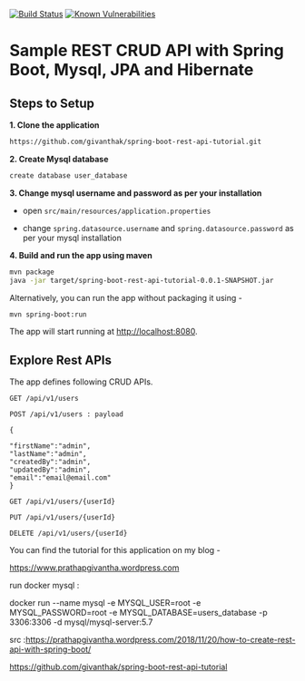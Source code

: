 [![Build Status](https://travis-ci.com/givanthak/spring-boot-rest-api-tutorial.svg?branch=master)](https://travis-ci.com/givanthak/spring-boot-rest-api-tutorial)
[![Known Vulnerabilities](https://snyk.io/test/github/givanthak/spring-boot-rest-api-tutorial/badge.svg)](https://snyk.io/test/github/givanthak/spring-boot-rest-api-tutorial)



# Sample REST CRUD API with Spring Boot, Mysql, JPA and Hibernate 

## Steps to Setup

**1. Clone the application**

```bash
https://github.com/givanthak/spring-boot-rest-api-tutorial.git
```

**2. Create Mysql database**
```bash
create database user_database
```

**3. Change mysql username and password as per your installation**

+ open `src/main/resources/application.properties`

+ change `spring.datasource.username` and `spring.datasource.password` as per your mysql installation

**4. Build and run the app using maven**

```bash
mvn package
java -jar target/spring-boot-rest-api-tutorial-0.0.1-SNAPSHOT.jar

```

Alternatively, you can run the app without packaging it using -

```bash
mvn spring-boot:run
```

The app will start running at <http://localhost:8080>.

## Explore Rest APIs

The app defines following CRUD APIs.

    GET /api/v1/users
    
    POST /api/v1/users : payload 
    
    {

    "firstName":"admin",
    "lastName":"admin",
    "createdBy":"admin",
    "updatedBy":"admin",
    "email":"email@email.com"
    }
    
    GET /api/v1/users/{userId}
    
    PUT /api/v1/users/{userId}
    
    DELETE /api/v1/users/{userId}

You can find the tutorial for this application on my blog -

<https://www.prathapgivantha.wordpress.com>


run docker mysql :

docker run --name mysql  -e MYSQL_USER=root -e MYSQL_PASSWORD=root -e MYSQL_DATABASE=users_database  -p 3306:3306 -d mysql/mysql-server:5.7


src :https://prathapgivantha.wordpress.com/2018/11/20/how-to-create-rest-api-with-spring-boot/

https://github.com/givanthak/spring-boot-rest-api-tutorial
